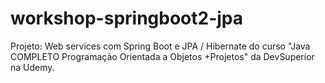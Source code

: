# workshop-springboot2-jpa
Projeto: Web services com Spring Boot e JPA / Hibernate do curso "Java COMPLETO Programação Orientada a Objetos +Projetos" da DevSuperior na Udemy.
